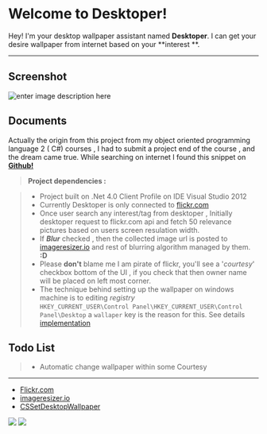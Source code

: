 Welcome to Desktoper!
===================


Hey! I'm your desktop wallpaper assistant named **Desktoper**. I can get your desire wallpaper from internet based on your **interest **. 

----------

Screenshot
-------------

![enter image description here](http://s17.postimg.org/jzwye0zbz/2016_01_01_151226.png)

Documents
-------------

Actually the origin from this project from my object oriented programming language 2 ( C#) courses , I had to submit a project end of the course , and the dream came true. While searching on internet I found this snippet on **[Github!](https://github.com/samjudson/flickrnet-samples)**

> **Project dependencies :**

>-  Project built on .Net 4.0 Client Profile on IDE Visual Studio 2012
> - Currently Desktoper is only connected to [flickr.com](https://www.flickr.com/)
> - Once user search any interest/tag from desktoper , Initially desktoper request to flickr.com api and fetch 50 relevance pictures based on users screen resulation width.
> - If ***Blur*** checked , then the collected image url is posted to [imageresizer.io](http://imageresizer.io) and rest of blurring algorithm managed by them.  **:D**  
> - Please **don't** blame me I am pirate of flickr, you'll see a '*courtesy*' checkbox bottom of the UI , if you check that then owner name will be placed on left most corner.
> - The technique behind setting up the wallpaper on windows machine is to editing *registry*  
>  `HKEY_CURRENT_USER\Control Panel\HKEY_CURRENT_USER\Control Panel\Desktop` a `wallaper` key is the reason for this.  See details [implementation](https://code.msdn.microsoft.com/windowsapps/CSSetDesktopWallpaper-2107409c) 


Todo List
-------------
>-  Automatic change wallpaper within some 
Courtesy 
-------------

 - [Flickr.com](https://www.flickr.com/)
 - [imageresizer.io](http://imageresizer.io)
 - [CSSetDesktopWallpaper](https://code.msdn.microsoft.com/windowsapps/CSSetDesktopWallpaper-2107409c)

[![](http://s24.postimg.org/5k1fq4uf5/Yq_Tqq_Custom.png)](https://www.visualstudio.com)  [![](http://s28.postimg.org/8goipsvpl/flickr_logo_transparent_Custom.png)](https://www.visualstudio.com)

